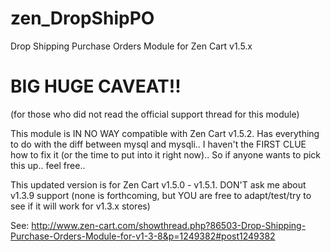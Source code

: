 zen_DropShipPO
==============

Drop Shipping Purchase Orders Module for Zen Cart v1.5.x

BIG HUGE CAVEAT!!
=================
(for those who did not read the official support thread for this module)

This module is IN NO WAY compatible with Zen Cart v1.5.2. Has everything to do with the diff between mysql and mysqli.. I haven't the FIRST CLUE how to fix it (or the time to put into it right now).. So if anyone wants to pick this up.. feel free.. 

This updated version is for Zen Cart v1.5.0 - v1.5.1. DON'T ask me about v1.3.9 support (none is forthcoming, but YOU are free to adapt/test/try to see if it will work for v1.3.x stores)

See: http://www.zen-cart.com/showthread.php?86503-Drop-Shipping-Purchase-Orders-Module-for-v1-3-8&p=1249382#post1249382
